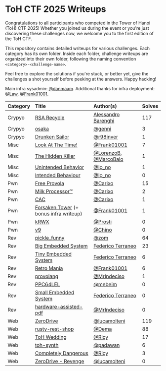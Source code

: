 # ToH CTF 2025 Writeups

Congratulations to all participants who competed in the Tower of Hanoi (ToH) CTF
2025! Whether you joined us during the event or you're just discovering these
challenges now, we welcome you to the first edition of the ToH CTF.

This repository contains detailed writeups for various challenges. Each category
has its own folder. Inside each folder, challenge writeups are organized into
their own folder, following the naming convention `<category>-<challenge-name>`.

Feel free to explore the solutions if you're stuck, or better yet, give the
challenges a shot yourself before peeking at the answers. Happy hacking!

Main infra sysadmin: [@danmaam][who-danmaam]. Additional thanks for infra
deployment: [@Law][who-Law], [@Frank01001][who-Frank01001].

| Category | Title                                                                               | Author(s)                                | Solves |
|:---------|:------------------------------------------------------------------------------------|:-----------------------------------------|:-------|
| Crypyo   | [RSA Recycle](crypto/crypto-rsa-recycle)                                            | [Alessandro Barenghi][who-Barenghi]      | 117    |
| Crypyo   | [osaka](crypto/crypto-osaka)                                                        | [@genni][who-genni]                      | 3      |
| Crypyo   | [Drunken Sailor](crypto/crypto-drunken-sailor)                                      | [@r98inver][who-r98inver]                | 1      |
| Misc     | [Look At The Time!](misc/misc-look-at-the-time)                                     | [@Frank01001][who-Frank01001]            | 7      |
| Misc     | [The Hidden Killer](misc/misc-the-silent-killer)                                    | [@LorenzoB][who-LorenzoB], [@MarcoBalo][who-MarcoBalo]   | 1      |
| Misc     | [Unintended Behavior](misc/misc-unintended_behaviour)                               | [@Io_no][who-Io_no]                      | 1      |
| Misc     | [Intended Behaviour](misc/misc-intended-behaviour)                                  | [@Io_no][who-Io_no]                      | 0      |
| Pwn      | [Free Provola](pwn/pwn-free-provola)                                                | [@Carixo][who-Carixo]                    | 15     |
| Pwn      | [Milk Processor&trade;](pwn/pwn-milk-processor)                                     | [@Carixo][who-Carixo]                    | 2      |
| Pwn      | [CAC](pwn/pwn-cac)                                                                  | [@Carixo][who-Carixo]                    | 1      |
| Pwn      | [Forsaken Tower](pwn/pwn-forsaken-tower) (+ [bonus infra writeup](infra/README.md)) | [@Frank01001][who-Frank01001]            | 1      |
| Pwn      | [kRWX](pwn/pwn-krwx)                                                                | [@Prosti][who-Prosti]                    | 0      |
| Pwn      | [v9](pwn/pwn-v9)                                                                    | [@Chino][who-Chino]                      | 0      |
| Rev      | [pickle_funny](rev/rev-pickle-funny)                                                | [@zom][who-zom]                          | 64     |
| Rev      | [Big Embedded System](rev/rev-big-embedded-system)                                  | [Federico Terraneo][who-Terraneo]        | 23     |
| Rev      | [Tiny Embedded System](rev/rev-tiny-embedded-system)                                | [Federico Terraneo][who-Terraneo]        | 6      |
| Rev      | [Retro Mania](rev/rev-retro-mania)                                                  | [@Frank01001][who-Frank01001]            | 6      |
| Rev      | [provolang](rev/rev-provolang)                                                      | [@MrIndeciso][who-MrIndeciso]            | 1      |
| Rev      | [PPC64LEL](rev/rev-ppc64lel)                                                        | [@mebeim][who-mebeim]                    | 0      |
| Rev      | [Small Embedded System](rev/rev-small-embedded-system)                              | [Federico Terraneo][who-Terraneo]        | 0      |
| Rev      | [hardware-assisted-pdf](rev/rev-hardware-assisted-pdf)                              | [@MrIndeciso][who-MrIndeciso]            | 0      |
| Web      | [ZeroDrive](web/web-zerodrive)                                                      | [@lucamolteni][who-lucamolteni]          | 119    |
| Web      | [rusty-rest-shop](web/web-rusty-rest-shop)                                          | [@Dema][who-Dema]                        | 88     |
| Web      | [ToH Wedding](web/web-tohwedding)                                                   | [@Ricy][who-Ricy]                        | 17     |
| Web      | [toh-synth](web/web-tohsynth)                                                       | [@padawan][who-padawan]                  | 6      |
| Web      | [Completely Dangerous](web/web-completely-dangerous)                                | [@Ricy][who-Ricy]                        | 3      |
| Web      | [ZeroDrive - Revenge](web/web-zerodrive-revenge)                                    | [@lucamolteni][who-lucamolteni]          | 0      |


[who-Barenghi]:    https://barenghi.faculty.polimi.it/
[who-Carixo]:      https://github.com/CarixoHD/CarixoHD
[who-Chino]:       https://github.com/MarcoMeinardi
[who-danmaam]:     https://github.com/danmaam
[who-Dema]:        https://github.com/imDema
[who-Frank01001]:  https://github.com/Frank01001
[who-genni]:       https://github.com/Genni21
[who-Io_no]:       https://github.com/io-no
[who-Law]:         https://github.com/LorenzoBinosi
[who-LorenzoB]:    https://github.com/LorenzoBossi
[who-lucamolteni]: https://github.com/molteniluca
[who-MarcoBalo]:   https://github.com/MarcoBalossini
[who-mebeim]:      https://github.com/mebeim
[who-MrIndeciso]:  https://github.com/MrIndeciso
[who-padawan]:     https://github.com/lucapada
[who-Prosti]:      https://github.com/GabrielProstitis
[who-r98inver]:    https://r98inver.github.io/
[who-Ricy]:        https://github.com/riccardosarro
[who-Terraneo]:    https://terraneo.faculty.polimi.it/
[who-zom]:         https://github.com/zommiommy
